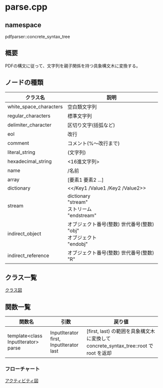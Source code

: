 # parse.cpp
## namespace
pdfparser::concrete_syntax_tree

## 概要
PDFの構文に従って、文字列を親子関係を持つ具象構文木に変換する。

## ノードの種類
| クラス名 | 説明 | 
| -------- | ---- |
| white_space_characters | 空白類文字列 |
| regular_characters | 標準文字列 |
| delimiter_character | 区切り文字(括弧など) |
| eol | 改行 |
| comment | コメント(%～改行まで) |
| literal_string | (文字列) |
| hexadecimal_string | <16進文字列> |
| name | /名前 |
| array | [要素1 要素2 ...] |
| dictionary | \<\</Key1 /Value1 /Key2 /Value2\>\> |
| stream | dictionary <br> "stream" <br> ストリーム <br> "endstream"
| indirect_object | オブジェクト番号(整数) 世代番号(整数) "obj" <br> オブジェクト <br> "endobj"
| indirect_reference | オブジェクト番号(整数) 世代番号(整数) "R" |


## クラス一覧
[クラス図](concrete_syntax_tree.class-diagram.md)

## 関数一覧
| 関数名 | 引数 | 戻り値 |
| ------ | ---- | -----  |
| template\<class InputIterator\> parse | InputIterator first, InputIterator last | [first, last) の範囲を具象構文木に変換して concrete_syntax_tree::root で root を返却 |

### フローチャート
[アクティビティ図](concrete_syntax_tree.activity-diagram.pu)
